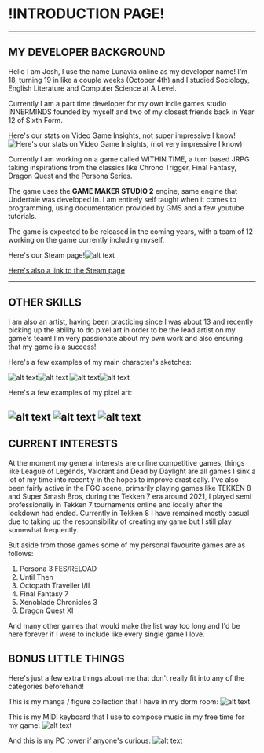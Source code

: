 # !INTRODUCTION PAGE!
----
## MY DEVELOPER BACKGROUND

<p> 
Hello I am Josh, I use the name Lunavia online as my developer name! I'm 18, turning 19 in like a couple weeks (October 4th) and I studied Sociology, English Literature and Computer Science at A Level.
</p>
<p>
Currently I am a part time developer for my own indie games studio INNERMINDS founded by myself and two of my closest friends back in Year 12 of Sixth Form.
</p>

Here's our stats on Video Game Insights, not super impressive I know!![Here's our stats on Video Game Insights, (not very impressive I know)](images/innermindspng.png)

<p>
Currently I am working on a game called WITHIN TIME, a turn based JRPG taking inspirations from the classics like Chrono Trigger, Final Fantasy, Dragon Quest and the Persona Series.

The game uses the **GAME MAKER STUDIO 2** engine, same engine that Undertale was developed in. I am entirely self taught when it comes to programming, using documentation provided by GMS and a few youtube tutorials.

The game is expected to be released in the coming years, with a team of 12 working on the game currently including myself.
</p>

Here's our Steam page!![alt text](images/withintime.png)

[Here's also a link to the Steam page](https://store.steampowered.com/app/2302230/Within_Time/)

----

## OTHER SKILLS

<p>
I am also an artist, having been practicing since I was about 13 and recently picking up the ability to do pixel art in order to be the lead artist on my game's team! I'm very passionate about my own work and also ensuring that my game is a success!

Here's a few examples of my main character's sketches:

![alt text](images/anige.png)![alt text](images/rictor.png) 
![alt text](images/yunis.png)![alt text](images/estella.png)

Here's a few examples of my pixel art:

![alt text](images/gravesite.png)
![alt text](images/eterniacamp.png)
![alt text](images/fianch-export2a.gif)
----

## CURRENT INTERESTS

<p>
At the moment my general interests are online competitive games, things like League of Legends, Valorant and Dead by Daylight are all games I sink a lot of my time into recently in the hopes to improve drastically. I've also been fairly active in the FGC scene, primarily playing games like TEKKEN 8 and Super Smash Bros, during the Tekken 7 era around 2021, I played semi professionally in Tekken 7 tournaments online and locally after the lockdown had ended. Currently in Tekken 8 I have remained mostly casual due to taking up the responsibility of creating my game but I still play somewhat frequently.
</p>

<p>
But aside from those games some of my personal favourite games are as follows:
</p>
<ol>
    <li>Persona 3 FES/RELOAD
    <li>Until Then
    <li>Octopath Traveller I/II
    <li>Final Fantasy 7
    <li>Xenoblade Chronicles 3
    <li>Dragon Quest XI
</ol>
<p>
And many other games that would make the list way too long and I'd be here forever if I were to include like every single game I love.

## BONUS LITTLE THINGS

Here's just a few extra things about me that don't really fit into any of the categories beforehand!

This is my manga / figure collection that I have in my dorm room:
![alt text](images/shelfimage.jpg)

This is my MIDI keyboard that I use to compose music in my free time for my game:
![alt text](images/keyboard.jpg)

And this is my PC tower if anyone's curious:
![alt text](images/pcsetup.jpg)
